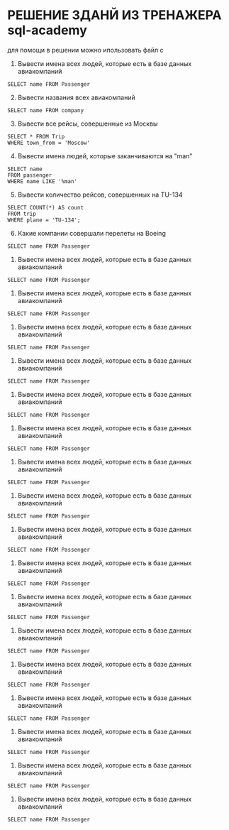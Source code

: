 # РЕШЕНИЕ ЗДАНЙ ИЗ ТРЕНАЖЕРА sql-academy
для помощи в решении можно ипользовать файл с 

 1. Вывести имена всех людей, которые есть в базе данных авиакомпаний

```mysql
SELECT name FROM Passenger
```

2. Вывести названия всеx авиакомпаний

```mysql
SELECT name FROM company
```

3. Вывести все рейсы, совершенные из Москвы

```mysql
SELECT * FROM Trip
WHERE town_from = 'Moscow'
```

4. Вывести имена людей, которые заканчиваются на "man"

```mysql
SELECT name 
FROM passenger 
WHERE name LIKE '%man'
```

5. Вывести количество рейсов, совершенных на TU-134

```mysql
SELECT COUNT(*) AS count
FROM trip
WHERE plane = 'TU-134';
```

6. Какие компании совершали перелеты на Boeing

```mysql
SELECT name FROM Passenger
```

1. Вывести имена всех людей, которые есть в базе данных авиакомпаний

```mysql
SELECT name FROM Passenger
```

1. Вывести имена всех людей, которые есть в базе данных авиакомпаний

```mysql
SELECT name FROM Passenger
```

1. Вывести имена всех людей, которые есть в базе данных авиакомпаний

```mysql
SELECT name FROM Passenger
```

1. Вывести имена всех людей, которые есть в базе данных авиакомпаний

```mysql
SELECT name FROM Passenger
```

1. Вывести имена всех людей, которые есть в базе данных авиакомпаний

```mysql
SELECT name FROM Passenger
```

1. Вывести имена всех людей, которые есть в базе данных авиакомпаний

```mysql
SELECT name FROM Passenger
```

1. Вывести имена всех людей, которые есть в базе данных авиакомпаний

```mysql
SELECT name FROM Passenger
```

1. Вывести имена всех людей, которые есть в базе данных авиакомпаний

```mysql
SELECT name FROM Passenger
```

1. Вывести имена всех людей, которые есть в базе данных авиакомпаний

```mysql
SELECT name FROM Passenger
```

1. Вывести имена всех людей, которые есть в базе данных авиакомпаний

```mysql
SELECT name FROM Passenger
```

1. Вывести имена всех людей, которые есть в базе данных авиакомпаний

```mysql
SELECT name FROM Passenger
```

1. Вывести имена всех людей, которые есть в базе данных авиакомпаний

```mysql
SELECT name FROM Passenger
```

1. Вывести имена всех людей, которые есть в базе данных авиакомпаний

```mysql
SELECT name FROM Passenger
```

1. Вывести имена всех людей, которые есть в базе данных авиакомпаний

```mysql
SELECT name FROM Passenger
```

1. Вывести имена всех людей, которые есть в базе данных авиакомпаний

```mysql
SELECT name FROM Passenger
```

1. Вывести имена всех людей, которые есть в базе данных авиакомпаний

```mysql
SELECT name FROM Passenger
```

1. Вывести имена всех людей, которые есть в базе данных авиакомпаний

```mysql
SELECT name FROM Passenger
```



